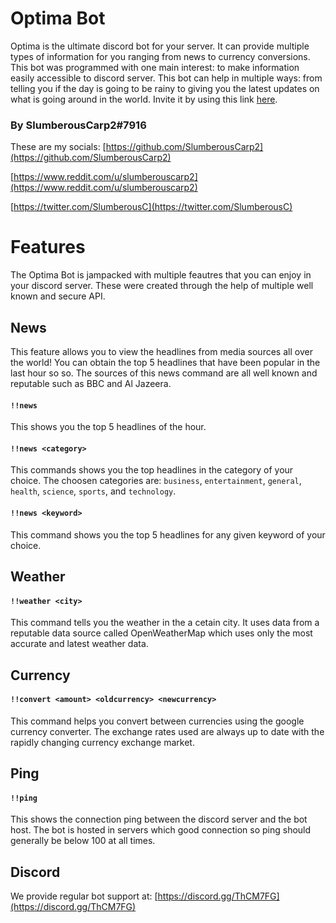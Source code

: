 # Optima Bot

Optima is the ultimate discord bot for your server. It can provide multiple types of information for you ranging from news to currency conversions. This bot was programmed with one main interest: to make information easily accessible to discord server. This bot can help in multiple ways: from telling you if the day is going to be rainy to giving you the latest updates on what is going around in the world. Invite it by using this link [here](https://discord.com/api/oauth2/authorize?client_id=713104528727080961&permissions=269482080&scope=bot).

### By SlumberousCarp2#7916

These are my socials: 
[https://github.com/SlumberousCarp2](https://github.com/SlumberousCarp2)

[https://www.reddit.com/u/slumberouscarp2](https://www.reddit.com/u/slumberouscarp2)

[https://twitter.com/SlumberousC](https://twitter.com/SlumberousC)

# Features
The Optima Bot is jampacked with multiple feautres that you can enjoy in your discord server. These were created through the help of multiple well known and secure API.

## News
This feature allows you to view the headlines from media sources all over the world! You can obtain the top 5 headlines that have been popular in the last hour so so. The sources of this news command are all well known and reputable such as BBC and Al Jazeera.
#### `!!news` 
This shows you the top 5 headlines of the hour.
#### `!!news <category>` 
This commands shows you the top headlines in the category of your choice. The choosen categories are: `business`, `entertainment`, `general`, `health`, `science`, `sports`, and `technology`. 

#### `!!news <keyword>` 
This command shows you the top 5 headlines for any given keyword of your choice. 

## Weather
#### `!!weather <city>` 
This command tells you the weather in the a cetain city. It uses data from a reputable data source called OpenWeatherMap which uses only the most accurate and latest weather data.

##  Currency
#### `!!convert <amount> <oldcurrency> <newcurrency>` 
This command helps you convert between currencies using the google currency converter. The exchange rates used are always up to date with the rapidly changing currency exchange market.

## Ping
#### `!!ping` 
This shows the connection ping between the discord server and the bot host. The bot is hosted in servers which good connection so ping should generally be below 100 at all times.


## Discord 
We provide regular bot support at: [https://discord.gg/ThCM7FG](https://discord.gg/ThCM7FG)